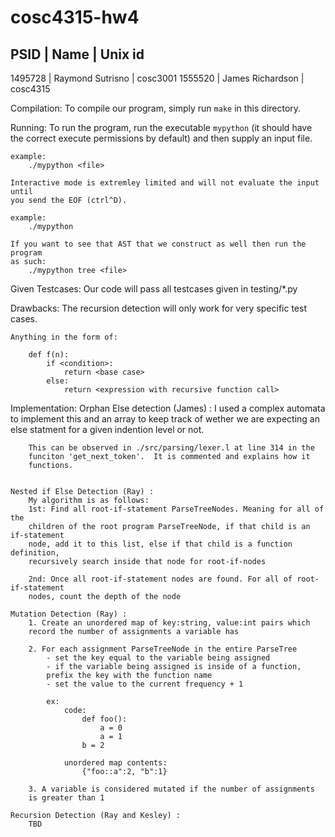 # cosc4315-hw4

PSID        |   Name                |   Unix id
---------------------------------------------------
1495728     |   Raymond Sutrisno    |   cosc3001
1555520     |   James Richardson    |   cosc4315

Compilation:
    To compile our program, simply run `make` in this directory.

Running:
    To run the program, run the executable `mypython` (it should have the
    correct execute permissions by default) and then supply an input file.

    example:
        ./mypython <file>

    Interactive mode is extremley limited and will not evaluate the input until
    you send the EOF (ctrl^D).

    example:
        ./mypython

    If you want to see that AST that we construct as well then run the program
    as such:
        ./mypython tree <file>

Given Testcases:
    Our code will pass all testcases given in testing/*.py

Drawbacks:
    The recursion detection will only work for very specific test cases.

    Anything in the form of:

        def f(n):
            if <condition>:
                return <base case>
            else:
                return <expression with recursive function call>

Implementation:
    Orphan Else detection (James) :
        I used a complex automata to implement this and an array to keep track
        of wether we are expecting an else statment for a given indention level
        or not.

        This can be observed in ./src/parsing/lexer.l at line 314 in the
        funciton 'get_next_token'.  It is commented and explains how it
        functions.


    Nested if Else Detection (Ray) :
        My algorithm is as follows:
        1st: Find all root-if-statement ParseTreeNodes. Meaning for all of the
        children of the root program ParseTreeNode, if that child is an if-statement
        node, add it to this list, else if that child is a function definition, 
        recursively search inside that node for root-if-nodes

        2nd: Once all root-if-statement nodes are found. For all of root-if-statement 
        nodes, count the depth of the node

    Mutation Detection (Ray) :
        1. Create an unordered map of key:string, value:int pairs which
        record the number of assignments a variable has

        2. For each assignment ParseTreeNode in the entire ParseTree 
            - set the key equal to the variable being assigned
            - if the variable being assigned is inside of a function,
            prefix the key with the function name
            - set the value to the current frequency + 1

            ex:
                code:
                    def foo():
                        a = 0
                        a = 1
                    b = 2

                unordered map contents:
                    {"foo::a":2, "b":1}

        3. A variable is considered mutated if the number of assignments
        is greater than 1

    Recursion Detection (Ray and Kesley) :
        TBD

